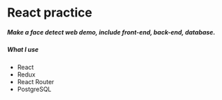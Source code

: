 # React practice

##### Make a face detect web demo, include front-end, back-end, database.

##### What I use
-   React
-   Redux
-   React Router
-   PostgreSQL

